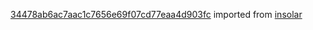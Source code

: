 [34478ab6ac7aac1c7656e69f07cd77eaa4d903fc](https://github.com/insolar/insolar/commit/34478ab6ac7aac1c7656e69f07cd77eaa4d903fc) imported from [insolar](https://github.com/insolar/insolar)
